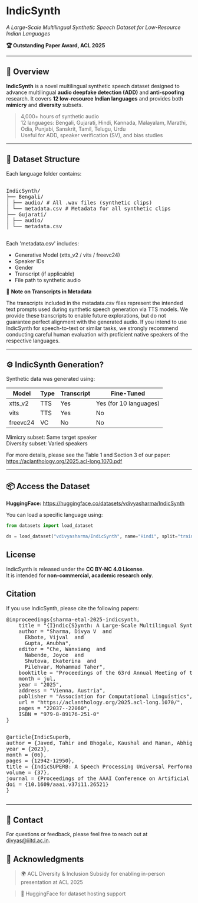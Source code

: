 # IndicSynth
*A Large-Scale Multilingual Synthetic Speech Dataset for Low-Resource Indian Languages*

**🏆 Outstanding Paper Award, ACL 2025**

---

## 🧠 Overview

**IndicSynth** is a novel multilingual synthetic speech dataset designed to advance multilingual **audio deepfake detection (ADD)** and **anti-spoofing** research. It covers **12 low-resource Indian languages** and provides both **mimicry** and **diversity** subsets.

> 4,000+ hours of synthetic audio  
> 12 languages: Bengali, Gujarati, Hindi, Kannada, Malayalam, Marathi, Odia, Punjabi, Sanskrit, Tamil, Telugu, Urdu  
> Useful for ADD, speaker verification (SV), and bias studies  

---

## 📂 Dataset Structure

Each language folder contains:

<pre>
    
IndicSynth/
├── Bengali/
│ ├── audio/ # All .wav files (synthetic clips)
│ └── metadata.csv # Metadata for all synthetic clips
├── Gujarati/
│ ├── audio/
│ └── metadata.csv

</pre>

Each 'metadata.csv' includes:

- Generative Model (xtts_v2 / vits / freevc24)
- Speaker IDs
- Gender
- Transcript (if applicable)
- File path to synthetic audio


📝 **Note on Transcripts in Metadata**

The transcripts included in the metadata.csv files represent the intended text prompts used during synthetic speech generation via TTS models. We provide these transcripts to enable future explorations, but do not guarantee perfect alignment with the generated audio. If you intend to use IndicSynth for speech-to-text or similar tasks, we strongly recommend conducting careful human evaluation with proficient native speakers of the respective languages.

---

## ⚙️ IndicSynth Generation?

Synthetic data was generated using:

| Model      | Type      | Transcript | Fine-Tuned |
|------------|-----------|------------|-------------|
| xtts_v2  | TTS       | Yes        | Yes (for 10 languages) |
| vits     | TTS       | Yes        | No          |
| freevc24 | VC        | No         | No          |

Mimicry subset: Same target speaker  
Diversity subset: Varied speakers

For more details, please see the Table 1 and Section 3 of our paper: https://aclanthology.org/2025.acl-long.1070.pdf

---

## 📦 Access the Dataset

**HuggingFace:** https://huggingface.co/datasets/vdivyasharma/IndicSynth

You can load a specific language using:

```python
from datasets import load_dataset

ds = load_dataset("vdivyasharma/IndicSynth", name="Hindi", split="train")
```
## License
IndicSynth is released under the **CC BY-NC 4.0 License**.  
It is intended for **non-commercial, academic research only**.

## Citation
If you use IndicSynth, please cite the following papers:

<pre>@inproceedings{sharma-etal-2025-indicsynth,
    title = "{I}ndic{S}ynth: A Large-Scale Multilingual Synthetic Speech Dataset for Low-Resource {I}ndian Languages",
    author = "Sharma, Divya V  and
      Ekbote, Vijval  and
      Gupta, Anubha",
    editor = "Che, Wanxiang  and
      Nabende, Joyce  and
      Shutova, Ekaterina  and
      Pilehvar, Mohammad Taher",
    booktitle = "Proceedings of the 63rd Annual Meeting of the Association for Computational Linguistics (Volume 1: Long Papers)",
    month = jul,
    year = "2025",
    address = "Vienna, Austria",
    publisher = "Association for Computational Linguistics",
    url = "https://aclanthology.org/2025.acl-long.1070/",
    pages = "22037--22060",
    ISBN = "979-8-89176-251-0"
}

</pre>



<pre>@article{IndicSuperb,
author = {Javed, Tahir and Bhogale, Kaushal and Raman, Abhigyan and Kumar, Pratyush and Kunchukuttan, Anoop and Khapra, Mitesh},
year = {2023},
month = {06},
pages = {12942-12950},
title = {IndicSUPERB: A Speech Processing Universal Performance Benchmark for Indian Languages},
volume = {37},
journal = {Proceedings of the AAAI Conference on Artificial Intelligence},
doi = {10.1609/aaai.v37i11.26521}
}

</pre>

---

## 💬 Contact
For questions or feedback, please feel free to reach out at divyas@iiitd.ac.in.

## 🙏 Acknowledgments
> 🌍 ACL Diversity & Inclusion Subsidy for enabling in-person presentation at ACL 2025

> 🤝 HuggingFace for dataset hosting support

